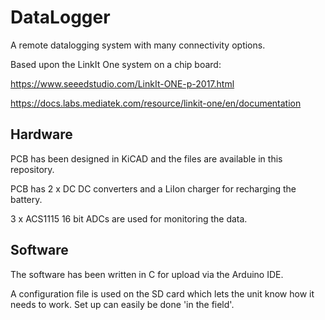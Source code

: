 # DataLogger
A remote datalogging system with many connectivity options.

Based upon the LinkIt One system on a chip board:

https://www.seeedstudio.com/LinkIt-ONE-p-2017.html

https://docs.labs.mediatek.com/resource/linkit-one/en/documentation

## Hardware

PCB has been designed in KiCAD and the files are available in this repository.

PCB has 2 x DC DC converters and a LiIon charger for recharging the battery.

3 x ACS1115 16 bit ADCs are used for monitoring the data.


## Software

The software has been written in C for upload via the Arduino IDE.

A configuration file is used on the SD card which lets the unit know how it needs to work. Set up can easily be done 'in the field'.

